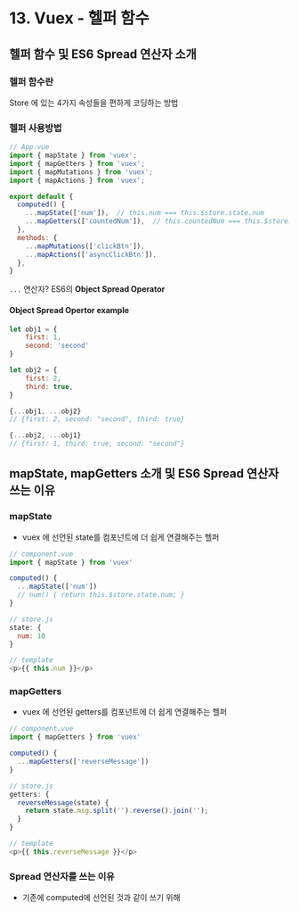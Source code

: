 # 13. Vuex - 헬퍼 함수

## 헬퍼 함수 및 ES6 Spread 연산자 소개

### 헬퍼 함수란

Store 에 있는 4가지 속성들을 편하게 코딩하는 방법

### 헬퍼 사용방법

```js
// App.vue
import { mapState } from 'vuex';
import { mapGetters } from 'vuex';
import { mapMutations } from 'vuex';
import { mapActions } from 'vuex';

export default {
  computed() {
    ...mapState(['num']),  // this.num === this.$store.state.num
    ...mapGetters(['countedNum']),  // this.countedNum === this.$store.getters.countedNum
  },
  methods: {
    ...mapMutations(['clickBtn']),
    ...mapActions(['asyncClickBtn']),
  },
}
```

`...` 연산자? ES6의 **Object Spread Operator**

#### Object Spread Opertor example

```js
let obj1 = {
    first: 1,
    second: 'second'
}

let obj2 = {
    first: 2,
    third: true,
}

{...obj1, ...obj2}
// {first: 2, second: "second", third: true}

{...obj2, ...obj1}
// {first: 1, third: true, second: "second"}
```

## mapState, mapGetters 소개 및 ES6 Spread 연산자 쓰는 이유

### mapState

- vuex 에 선언된 state를 컴포넌트에 더 쉽게 연결해주는 헬퍼

```js
// component.vue
import { mapState } from 'vuex'

computed() {
  ...mapState(['num'])
  // num() { return this.$store.state.num; }
}

// store.js
state: {
  num: 10
}

// template
<p>{{ this.num }}</p>
```

### mapGetters

- vuex 에 선언된 getters를 컴포넌트에 더 쉽게 연결해주는 헬퍼

```js
// component.vue
import { mapGetters } from 'vuex'

computed() {
  ...mapGetters(['reverseMessage'])
}

// store.js
getters: {
  reverseMessage(state) {
    return state.msg.split('').reverse().join('');
  }
}

// template
<p>{{ this.reverseMessage }}</p>
```

### Spread 연산자를 쓰는 이유

- 기존에 computed에 선언된 것과 같이 쓰기 위해
